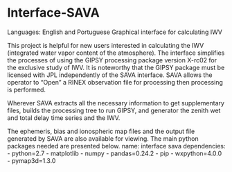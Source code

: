 # Interface-SAVA

Languages: English and Portuguese
Graphical interface for calculating IWV

This project is helpful for new users interested in calculating the IWV (integrated water vapor content of the atmosphere). The interface simplifies the processes of using the GIPSY processing package version X-rc02 for the exclusive study of IWV. It is noteworthy that the GIPSY package must be licensed with JPL independently of the SAVA interface. SAVA allows the operator to “Open” a RINEX observation file for processing then processing is performed.

Wherever SAVA extracts all the necessary information to get supplementary files, builds the processing tree to run GIPSY, and generator the zenith wet and total delay time series and the IWV.

The ephemeris, bias and ionospheric map files and the output file generated by SAVA are also available for viewing.
The main python packages needed are presented below.
name: interface sava
dependencies:
    - python=2.7
    - matplotlib
    - numpy
    - pandas=0.24.2
    - pip
    - wxpython=4.0.0
    - pymap3d=1.3.0

